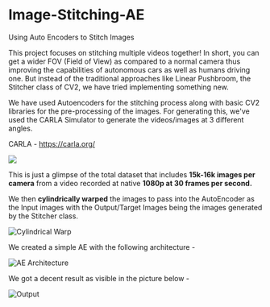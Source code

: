 # Image-Stitching-AE
Using Auto Encoders to Stitch Images

This project focuses on stitching multiple videos together! In short, you can get a wider FOV (Field of View) as compared to a normal camera thus improving the capabilities of autonomous cars as well as humans driving one. But instead of the traditional approaches like Linear Pushbroom, the Stitcher class of CV2, we have tried implementing something new.

We have used Autoencoders for the stitching process along with basic CV2 libraries for the pre-processing of the images. For generating this, we've used the CARLA Simulator to generate the videos/images at 3 different angles.

CARLA - https://carla.org/

![](https://github.com/VKG5/Image-Stitching-AE/tree/main/Images/Carla.JPG) 

This is just a glimpse of the total dataset that includes **15k-16k images per camera** from a video recorded at native **1080p at 30 frames per second.**

We then **cylindrically warped** the images to pass into the AutoEncoder as the Input images with the Output/Target Images being the images generated by the Stitcher class. 

![Cylindrical Warp](https://github.com/VKG5/Image-Stitching-AE/tree/main/Images/Cylindrical.JPG) 

We created a simple AE with the following architecture - 

![AE Architecture](https://github.com/VKG5/Image-Stitching-AE/tree/main/Images/AE.JPG) 

We got a decent result as visible in the picture below -

![Output](https://github.com/VKG5/Image-Stitching-AE/tree/main/Images/result_epoch_500_BS_16_954samples_2xFilters.JPG) 
